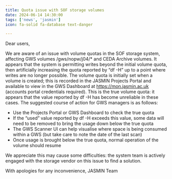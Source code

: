 ```yaml
---
title: Quota issue with SOF storage volumes
date: 2024-06-14 14:30:00
tags: ['news', 'jasmin']
icon: fa-solid fa-database text-danger

---
```


Dear users,

We are aware of an issue with volume quotas in the SOF storage system, affecting GWS volumes /gws/nopw/j04/* and CEDA Archive volumes.
It appears that the system is permitting writes beyond the initial volume quota, then artificially increasing the quota reported by “df -H” up to a point where writes are no longer possible.
The volume quota is initially set when a volume is created; this is recorded in the JASMIN Projects Portal and available to view in the GWS Dashboard at https://mon.jasmin.ac.uk (accounts portal credentials required). This is the true volume quota: it appears that the value reported by df -H has become unreliable in these cases.
The suggested course of action for GWS managers is as follows:

- Use the Projects Portal or GWS Dashboard to check the true quota
- If the “used” value reported by df -H exceeds this value, some data will need to be removed to bring the usage down below the true quota
- The GWS Scanner UI can help visualise where space is being consumed within a GWS (but take care to note the date of the last scan)
- Once usage is brought below the true quota, normal operation of the volume should resume

We appreciate this may cause some difficulties: the system team is actively engaged with the storage vendor on this issue to find a solution.

With apologies for any inconvenience,
JASMIN Team
